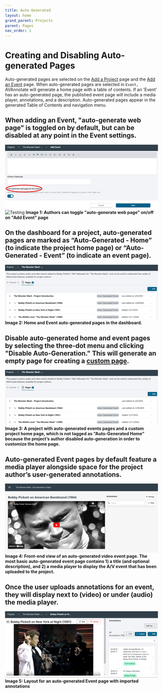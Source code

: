 ```yaml
---
title: Auto-Generated
layout: home
grand_parent: Projects
parent: Pages
nav_order: 1
---
```

# Creating and Disabling Auto-generated Pages 
Auto-generated pages are selected on the [Add a Project](https://avannotate.github.io/documentation/pages/creating_projects/) page and the [Add an Event](https://avannotate.github.io/documentation/pages/events/) page. When auto-generated pages are selected in `Event,` AVAnnotate will generate a home page with a table of contents. If an 'Event' has an auto-generated page, the published event page will include a media player, annotations, and a description. Auto-generated pages appear in the generated Table of Contents and navigation menu. 

## When adding an Event, "auto-generate web page" is toggled on by default, but can be disabled at any point in the Event settings.
![Image 1: Auto-generate web page is toggled on by default, but can be disabled at any point](../assets/autoimage1.png)
![Testing](../../assets/autoimage1.png)
**Image 1: Authors can toggle "auto-generate web page" on/off on "Add Event" page**

## On the dashboard for a project, auto-generated pages are marked as “Auto-Generated - Home” (to indicate the project home page) or “Auto-Generated - Event” (to indicate an event page).<br>
![Image 2: Home and Event auto-generated pages in the dashboard.](../assets/autoimage2.png)
**Image 2: Home and Event auto-generated pages in the dashboard.**

## Disable auto-generated home and event pages by selecting the three-dot menu and clicking "Disable Auto-Generation." This will generate an empty page for creating a [custom page](https://avannotate.github.io/documentation/pages/custom/).<br>
![Image 3: ](../assets/autoimage3.png) 
**Image 3: A project with auto-generated events pages and a custom project home page, which is not tagged as “Auto-Generated Home” because the project’s author disabled auto-generation in order to customize the home page.**

## Auto-generated Event pages by default feature a media player alongside space for the project author’s user-generated annotations.<br> 
![Image 4](../assets/autoimage4.png)
**Image 4: Front-end view of an auto-generated video event page. The most basic auto-generated event page contains 1) a title (and optional description), and 2) a media player to display the A/V event that has been uploaded to the project.** 

## Once the user uploads annotations for an event, they will display next to (video) or under (audio) the media player.<br>
![Image 5](../assets/autoimage5.png)
**Image 5: Layout for an auto-generated Event page with imported annotations**



